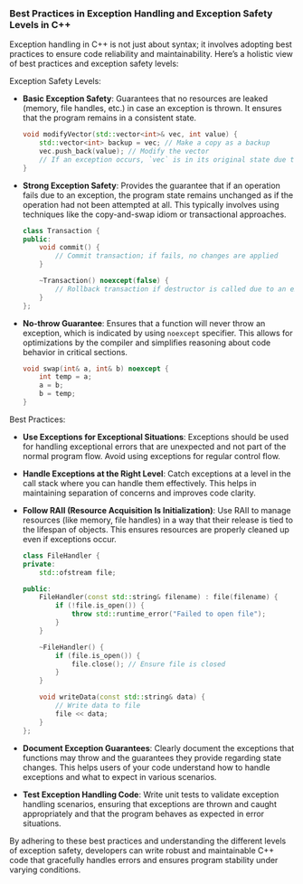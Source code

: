 ### Best Practices in Exception Handling and Exception Safety Levels in C++

Exception handling in C++ is not just about syntax; it involves adopting best practices to ensure code reliability and maintainability. Here’s a holistic view of best practices and exception safety levels:

Exception Safety Levels:

- **Basic Exception Safety**: Guarantees that no resources are leaked (memory, file handles, etc.) in case an exception is thrown. It ensures that the program remains in a consistent state.

  ```cpp
  void modifyVector(std::vector<int>& vec, int value) {
      std::vector<int> backup = vec; // Make a copy as a backup
      vec.push_back(value); // Modify the vector
      // If an exception occurs, `vec` is in its original state due to the backup
  }
  ```

- **Strong Exception Safety**: Provides the guarantee that if an operation fails due to an exception, the program state remains unchanged as if the operation had not been attempted at all. This typically involves using techniques like the copy-and-swap idiom or transactional approaches.

  ```cpp
  class Transaction {
  public:
      void commit() {
          // Commit transaction; if fails, no changes are applied
      }

      ~Transaction() noexcept(false) {
          // Rollback transaction if destructor is called due to an exception
      }
  };
  ```

- **No-throw Guarantee**: Ensures that a function will never throw an exception, which is indicated by using `noexcept` specifier. This allows for optimizations by the compiler and simplifies reasoning about code behavior in critical sections.

  ```cpp
  void swap(int& a, int& b) noexcept {
      int temp = a;
      a = b;
      b = temp;
  }
  ```

Best Practices:

- **Use Exceptions for Exceptional Situations**: Exceptions should be used for handling exceptional errors that are unexpected and not part of the normal program flow. Avoid using exceptions for regular control flow.

- **Handle Exceptions at the Right Level**: Catch exceptions at a level in the call stack where you can handle them effectively. This helps in maintaining separation of concerns and improves code clarity.

- **Follow RAII (Resource Acquisition Is Initialization)**: Use RAII to manage resources (like memory, file handles) in a way that their release is tied to the lifespan of objects. This ensures resources are properly cleaned up even if exceptions occur.

  ```cpp
  class FileHandler {
  private:
      std::ofstream file;

  public:
      FileHandler(const std::string& filename) : file(filename) {
          if (!file.is_open()) {
              throw std::runtime_error("Failed to open file");
          }
      }

      ~FileHandler() {
          if (file.is_open()) {
              file.close(); // Ensure file is closed
          }
      }

      void writeData(const std::string& data) {
          // Write data to file
          file << data;
      }
  };
  ```

- **Document Exception Guarantees**: Clearly document the exceptions that functions may throw and the guarantees they provide regarding state changes. This helps users of your code understand how to handle exceptions and what to expect in various scenarios.

- **Test Exception Handling Code**: Write unit tests to validate exception handling scenarios, ensuring that exceptions are thrown and caught appropriately and that the program behaves as expected in error situations.

By adhering to these best practices and understanding the different levels of exception safety, developers can write robust and maintainable C++ code that gracefully handles errors and ensures program stability under varying conditions.
